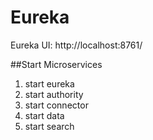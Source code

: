 # Eureka
Eureka UI: http://localhost:8761/

##Start Microservices
1) start eureka
2) start authority
3) start connector
4) start data
5) start search